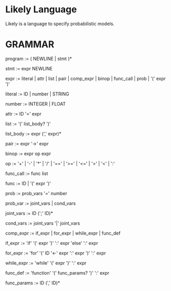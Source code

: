 Likely Language
===============

Likely is a language to specify probabilistic models.

GRAMMAR
=======

  program := ( NEWLINE | stmt )*

  stmt := expr NEWLINE

  expr := literal | attr | list | pair | comp\_expr | binop | func\_call | prob | '(' expr ')'

  literal := ID | number | STRING

  number := INTEGER | FLOAT

  attr := ID '=' expr

  list := '(' list_body? ')'

  list_body := expr (',' expr)*

  pair := expr '->' expr

  binop := expr op expr

  op := '+' | '-' | '*' | '/' | '==' | '>=' | '<=' | '>' | '<' | ':'

  func\_call := func list

  func := ID | '(' expr ')'

  prob := prob\_vars '=' number

  prob\_var := joint\_vars | cond\_vars

  joint\_vars := ID (';' ID)*

  cond_vars := joint\_vars '|' joint\_vars

  comp\_expr := if\_expr | for\_expr | while\_expr | func\_def

  if\_expr := 'if' '(' expr ')' ':' expr 'else' ':' expr

  for\_expr := 'for' '(' ID '<-' expr ':' expr ')' ':' expr

  while\_expr := 'while' '(' expr ')' ':' expr

  func\_def := 'function' '(' func\_params? ')' ':' expr

  func\_params := ID (',' ID)*
